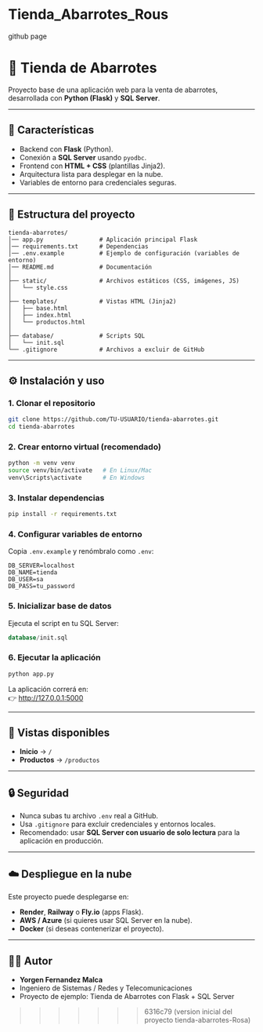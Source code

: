 
# Tienda_Abarrotes_Rous
github page 

# 🛒 Tienda de Abarrotes

Proyecto base de una aplicación web para la venta de abarrotes, desarrollada con **Python (Flask)** y **SQL Server**.

---

## 🚀 Características

- Backend con **Flask** (Python).
- Conexión a **SQL Server** usando `pyodbc`.
- Frontend con **HTML + CSS** (plantillas Jinja2).
- Arquitectura lista para desplegar en la nube.
- Variables de entorno para credenciales seguras.

---

## 📂 Estructura del proyecto

```
tienda-abarrotes/
│── app.py                # Aplicación principal Flask
│── requirements.txt      # Dependencias
│── .env.example          # Ejemplo de configuración (variables de entorno)
│── README.md             # Documentación
│
├── static/               # Archivos estáticos (CSS, imágenes, JS)
│   └── style.css
│
├── templates/            # Vistas HTML (Jinja2)
│   ├── base.html
│   ├── index.html
│   └── productos.html
│
├── database/             # Scripts SQL
│   └── init.sql
└── .gitignore            # Archivos a excluir de GitHub
```

---

## ⚙️ Instalación y uso

### 1. Clonar el repositorio
```bash
git clone https://github.com/TU-USUARIO/tienda-abarrotes.git
cd tienda-abarrotes
```

### 2. Crear entorno virtual (recomendado)
```bash
python -m venv venv
source venv/bin/activate   # En Linux/Mac
venv\Scripts\activate      # En Windows
```

### 3. Instalar dependencias
```bash
pip install -r requirements.txt
```

### 4. Configurar variables de entorno
Copia `.env.example` y renómbralo como `.env`:

```
DB_SERVER=localhost
DB_NAME=tienda
DB_USER=sa
DB_PASS=tu_password
```

### 5. Inicializar base de datos
Ejecuta el script en tu SQL Server:

```sql
database/init.sql
```

### 6. Ejecutar la aplicación
```bash
python app.py
```

La aplicación correrá en:  
👉 http://127.0.0.1:5000

---

## 📸 Vistas disponibles

- **Inicio** → `/`
- **Productos** → `/productos`

---

## 🔒 Seguridad

- Nunca subas tu archivo `.env` real a GitHub.
- Usa `.gitignore` para excluir credenciales y entornos locales.
- Recomendado: usar **SQL Server con usuario de solo lectura** para la aplicación en producción.

---

## ☁️ Despliegue en la nube

Este proyecto puede desplegarse en:
- **Render**, **Railway** o **Fly.io** (apps Flask).
- **AWS / Azure** (si quieres usar SQL Server en la nube).
- **Docker** (si deseas contenerizar el proyecto).

---

## 👨‍💻 Autor

- **Yorgen Fernandez Malca**  
- Ingeniero de Sistemas / Redes y Telecomunicaciones  
- Proyecto de ejemplo: Tienda de Abarrotes con Flask + SQL Server
>>>>>>> 6316c79 (version inicial del proyecto tienda-abarrotes-Rosa)
